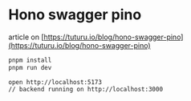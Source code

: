 # Hono swagger pino

article on [https://tuturu.io/blog/hono-swagger-pino](https://tuturu.io/blog/hono-swagger-pino)

```bash
pnpm install
pnpm run dev
```

```plaintext
open http://localhost:5173
// backend running on http://localhost:3000
```

